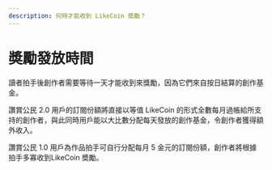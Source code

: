 ```yaml
---
description: 何時才能收到 LikeCoin 奬勵？
---
```


# 奬勵發放時間

讀者拍手後創作者需要等待一天才能收到來獎勵，因為它們來自按日結算的創作基金。

讚賞公民 2.0 用戶的訂閱份額將直接以等值 LikeCoin 的形式全數每月過帳給所支持的創作者，與此同時用戶能以大比數分配每天發放的創作基金，令創作者獲得額外收入。

讚賞公民 1.0 用戶為作品拍手可自行分配每月 5 金元的訂閱份額，創作者將根據拍手多寡收到LikeCoin 奬勵。



